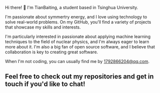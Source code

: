 Hi there! 👋 I'm TianBaiting, a student based in Tsinghua University.

I'm passionate about symmertry energy, and I love using technology to solve real-world problems. On my GitHub, you'll find a variety of projects that showcase my skills and interests.

I'm particularly interested in passionate about applying machine learning techniques to the field of nuclear physics, and I'm always eager to learn more about it. I'm also a big fan of open source software, and I believe that collaboration is key to creating great software.

When I'm not coding, you can usually find me by 1792866204@qq.com.

Feel free to check out my repositories and get in touch if you'd like to chat! 
- 

<!---
tianbaiting/tianbaiting is a ✨ special ✨ repository because its `README.md` (this file) appears on your GitHub profile.
You can click the Preview link to take a look at your changes.
--->
